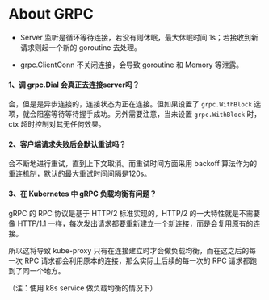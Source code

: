 # About GRPC

- Server 监听是循环等待连接，若没有则休眠，最大休眠时间 1s；若接收到新请求则起一个新的 goroutine 去处理。

- grpc.ClientConn 不关闭连接，会导致 goroutine 和 Memory 等泄露。

#### 1、调 grpc.Dial 会真正去连接server吗？

会，但是是异步连接的，连接状态为正在连接。但如果设置了 `grpc.WithBlock` 选项，就会阻塞等待等待握手成功。另外需要注意，当未设置 `grpc.WithBlock` 时，ctx 超时控制对其无任何效果。



#### 2、客户端请求失败后会默认重试吗？

会不断地进行重试，直到上下文取消。而重试时间方面采用 backoff 算法作为的重连机制，默认的最大重试时间间隔是120s。



#### 3、在 Kubernetes 中 gRPC 负载均衡有问题？

gRPC 的 RPC 协议是基于 HTTP/2 标准实现的，HTTP/2 的一大特性就是不需要像 HTTP/1.1 一样，每次发出请求都要重新建立一个新连接，而是会复用原有的连接。

所以这将导致 kube-proxy 只有在连接建立时才会做负载均衡，而在这之后的每一次 RPC 请求都会利用原本的连接，那么实际上后续的每一次的 RPC 请求都跑到了同一个地方。

（注：使用 k8s service 做负载均衡的情况下）
